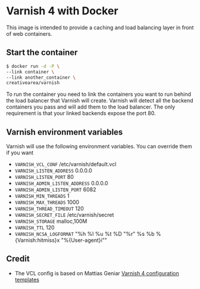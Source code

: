 # Varnish 4 with Docker

This image is intended to provide a caching and load balancing layer in front of web containers.

## Start the container

```bash
$ docker run -d -P \
--link container \
--link another_container \
creativearea/varnish
```

To run the container you need to link the containers you want to run behind the load balancer that Varnish will create.
Varnish will detect all the backend containers you pass and will add them to the load balancer. The only requirement is that your linked backends expose the port 80.

## Varnish environment variables

Varnish will use the following environment variables. You can override them if you want

- `VARNISH_VCL_CONF` /etc/varnish/default.vcl
- `VARNISH_LISTEN_ADDRESS` 0.0.0.0
- `VARNISH_LISTEN_PORT` 80
- `VARNISH_ADMIN_LISTEN_ADDRESS` 0.0.0.0
- `VARNISH_ADMIN_LISTEN_PORT` 6082
- `VARNISH_MIN_THREADS` 1
- `VARNISH_MAX_THREADS` 1000
- `VARNISH_THREAD_TIMEOUT` 120
- `VARNISH_SECRET_FILE` /etc/varnish/secret
- `VARNISH_STORAGE` malloc,100M
- `VARNISH_TTL` 120
- `VARNISH_NCSA_LOGFORMAT` "%h %l %u %t %D \"%r\" %s %b %{Varnish:hitmiss}x \"%{User-agent}i\""

## Credit

- The VCL config is based on Mattias Geniar [Varnish 4 configuration templates](https://github.com/mattiasgeniar/varnish-4.0-configuration-templates)
